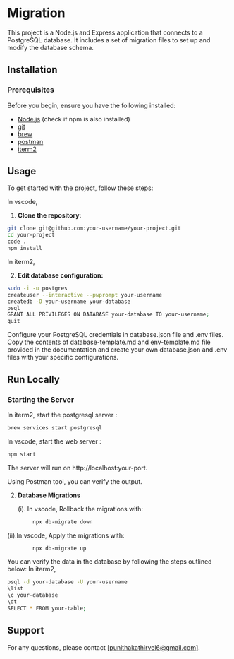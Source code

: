 # Migration

This project is a Node.js and Express application that connects to a PostgreSQL database. It includes a set of migration files to set up and modify the database schema.

## Installation

### Prerequisites

Before you begin, ensure you have the following installed:

- [Node.js](https://nodejs.org/) (check if npm is also installed)
- [git](https://git-scm.com/download/mac)
- [brew](https://brew.sh/)
- [postman](https://www.postman.com/downloads/)
- [iterm2](https://iterm2.com/)

## Usage

To get started with the project, follow these steps:

In vscode,

1. **Clone the repository:**

```bash
git clone git@github.com:your-username/your-project.git
cd your-project
code .
npm install
```

In iterm2,

2. **Edit database configuration:**

```bash
sudo -i -u postgres
createuser --interactive --pwprompt your-username
createdb -O your-username your-database
psql
GRANT ALL PRIVILEGES ON DATABASE your-database TO your-username;
quit
```

Configure your PostgreSQL credentials in database.json file and .env files. Copy the contents of database-template.md and env-template.md file provided in the documentation and create your own database.json and .env files with your specific configurations.

## Run Locally

### Starting the Server

In iterm2, start the postgresql server :

```bash
brew services start postgresql
```

In vscode, start the web server :

```bash
npm start
```

The server will run on http://localhost:your-port.

Using Postman tool, you can verify the output.

2. **Database Migrations**

   (i). In vscode, Rollback the migrations with:

```bash
        npx db-migrate down
```

(ii).In vscode, Apply the migrations with:

```bash
        npx db-migrate up
```

You can verify the data in the database by following the steps outlined below:
In iterm2,

```bash
psql -d your-database -U your-username
\list
\c your-database
\dt
SELECT * FROM your-table;
```

## Support

For any questions, please contact [punithakathirvel6@gmail.com].
